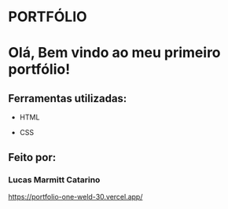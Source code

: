 # PORTFÓLIO
# Olá, Bem vindo ao meu primeiro portfólio!

## Ferramentas utilizadas:

* HTML

* CSS

## Feito por:

### Lucas Marmitt Catarino

https://portfolio-one-weld-30.vercel.app/
